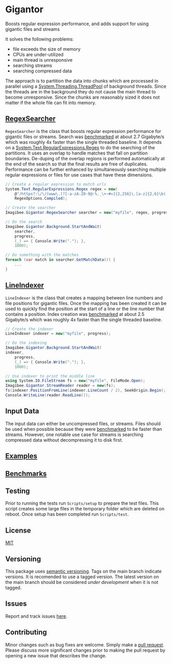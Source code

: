 # Gigantor
Boosts regular expression performance, and adds support for using gigantic files and streams

It solves the following problems:
* file exceeds the size of memory
* CPUs are under-utilized
* main thread is unresponsive
* searching streams
* searching compressed data

The approach is to partition the data into chunks which are processed in parallel using a [System.Threading.ThreadPool](https://learn.microsoft.com/en-us/dotnet/api/system.threading.threadpool?view=net-7.0) of background threads.  Since the threads are in the background they do not cause the main thread to become unresponsive.  Since the chunks are reasonably sized it does not matter if the whole file can fit into memory.

## [RegexSearcher](https://github.com/imagibee/Gigantor/blob/main/Gigantor/RegexSearcher.cs)
`RegexSearcher` is the class that boosts regular expression performance for gigantic files or streams.  Search was [benchmarked](https://github.com/imagibee/Gigantor/blob/main/Docs/Benchmarks.md#search-vs-buffer-size) at about 2.7 Gigabyte/s which was roughly 4x faster than the single threaded baseline.  It depends on a [System.Text.RegularExpressions.Regex](https://learn.microsoft.com/en-us/dotnet/api/system.text.regularexpressions.regex?view=net-7.0) to do the searching of the partitions.  It uses an overlap to handle matches that fall on partition boundaries.  De-duping of the overlap regions is performed automatically at the end of the search so that the final results are free of duplicates.  Performance can be further enhanced by simultaneously searching multiple regular expressions or files for use cases that have these dimensions.

```csharp
// Create a regular expression to match urls
System.Text.RegularExpressions.Regex regex = new(
    @"/https?:\/\/(www\.)?[-a-zA-Z0-9@:%._\+~#=]{2,256}\.[a-z]{2,6}\b([-a-zA-Z0-9@:%_\+.~#()?&//=]*)/",
    RegexOptions.Compiled);

// Create the searcher
Imagibee.Gigantor.RegexSearcher searcher = new("myfile", regex, progress);

// Do the search
Imagibee.Gigantor.Background.StartAndWait(
    searcher,
    progress,
    (_) => { Console.Write("."); },
    1000);

// Do something with the matches
foreach (var match in searcher.GetMatchData()) {
    ...
}

```

## [LineIndexer](https://github.com/imagibee/Gigantor/blob/main/Gigantor/LineIndexer.cs)
`LineIndexer` is the class that creates a mapping between line numbers and file positions for gigantic files.  Once the mapping has been created it can be used to quickly find the position at the start of a line or the line number that contains a position.  Index creation was [benchmarked](https://github.com/imagibee/Gigantor/blob/main/Docs/Benchmarks.md#indexing-vs-buffer-size) at about 2.5 Gigabyte/s which was roughly 4x faster than the single threaded baseline.

```csharp
// Create the indexer
LineIndexer indexer = new("myfile", progress);

// Do the indexing
Imagibee.Gigantor.Background.StartAndWait(
indexer,
    progress,
    (_) => { Console.Write("."); },
    1000);

// Use indexer to print the middle line
using System.IO.FileStream fs = new("myfile", FileMode.Open);
Imagibee.Gigantor.StreamReader reader = new(fs);
fs(indexer.PositionFromLine(indexer.LineCount / 2), SeekOrigin.Begin);
Console.WriteLine(reader.ReadLine());

```

## Input Data
The input data can either be uncompressed files, or streams.  Files should be used when possible because they were [benchmarked](https://github.com/imagibee/Gigantor/blob/main/Docs/Benchmarks.md#search-vs-buffer-size) to be faster than streams.  However, one notable use case for streams is searching compressed data without decompressing it to disk first.

## [Examples](https://github.com/imagibee/Gigantor/blob/main/Docs/Examples.md)

## [Benchmarks](https://github.com/imagibee/Gigantor/blob/main/Docs/Benchmarks.md)

## Testing
Prior to running the tests run `Scripts/setup` to prepare the test files.  This script creates some large files in the temporary folder which are deleted on reboot.  Once setup has been completed run `Scripts/test`.

## License
[MIT](https://raw.githubusercontent.com/imagibee/Gigantor/main/LICENSE)

## Versioning
This package uses [semantic versioning](https://en.wikipedia.org/wiki/Software_versioning#Semantic_versioning).  Tags on the main branch indicate versions.  It is recomended to use a tagged version.  The latest version on the main branch should be considered _under development_ when it is not tagged.

## Issues
Report and track issues [here](https://github.com/imagibee/Gigantor/issues).

## Contributing
Minor changes such as bug fixes are welcome.  Simply make a [pull request](https://opensource.com/article/19/7/create-pull-request-github).  Please discuss more significant changes prior to making the pull request by opening a new issue that describes the change.
